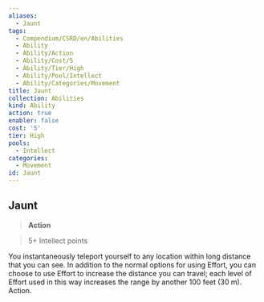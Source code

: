 ```yaml
---
aliases:
  - Jaunt
tags:
  - Compendium/CSRD/en/Abilities
  - Ability
  - Ability/Action
  - Ability/Cost/5
  - Ability/Tier/High
  - Ability/Pool/Intellect
  - Ability/Categories/Movement
title: Jaunt
collection: Abilities
kind: Ability
action: true
enabler: false
cost: '5'
tier: High
pools:
  - Intellect
categories:
  - Movement
id: Jaunt
---
```

## Jaunt    
>**Action**    
>5+ Intellect points  
    
You instantaneously teleport yourself to any location within long distance that you can see. In addition to the normal options for using Effort, you can choose to use Effort to increase the distance you can travel; each level of Effort used in this way increases the range by another 100 feet (30 m). Action.
